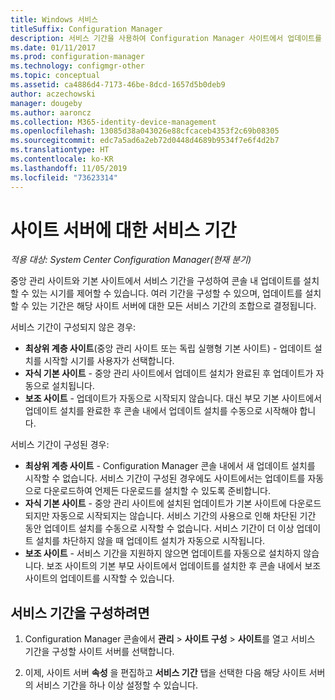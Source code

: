 ```yaml
---
title: Windows 서비스
titleSuffix: Configuration Manager
description: 서비스 기간을 사용하여 Configuration Manager 사이트에서 업데이트를 설치할 수 있는 시기를 제어할 수 있습니다.
ms.date: 01/11/2017
ms.prod: configuration-manager
ms.technology: configmgr-other
ms.topic: conceptual
ms.assetid: ca4886d4-7173-46be-8dcd-1657d5b0deb9
author: aczechowski
manager: dougeby
ms.author: aaroncz
ms.collection: M365-identity-device-management
ms.openlocfilehash: 13085d38a043026e88cfcaceb4353f2c69b08305
ms.sourcegitcommit: edc7a5ad6a2eb72d0448d4689b9534f7e6f4d2b7
ms.translationtype: HT
ms.contentlocale: ko-KR
ms.lasthandoff: 11/05/2019
ms.locfileid: "73623314"
---
```

#  <a name="service-windows-for-site-servers"></a>사이트 서버에 대한 서비스 기간

*적용 대상: System Center Configuration Manager(현재 분기)*

중앙 관리 사이트와 기본 사이트에서 서비스 기간을 구성하여 콘솔 내 업데이트를 설치할 수 있는 시기를 제어할 수 있습니다.  여러 기간을 구성할 수 있으며, 업데이트를 설치할 수 있는 기간은 해당 사이트 서버에 대한 모든 서비스 기간의 조합으로 결정됩니다.

서비스 기간이 구성되지 않은 경우:
- **최상위 계층 사이트**(중앙 관리 사이트 또는 독립 실행형 기본 사이트) - 업데이트 설치를 시작할 시기를 사용자가 선택합니다.
- **자식 기본 사이트** - 중앙 관리 사이트에서 업데이트 설치가 완료된 후 업데이트가 자동으로 설치됩니다.
- **보조 사이트** - 업데이트가 자동으로 시작되지 않습니다. 대신 부모 기본 사이트에서 업데이트 설치를 완료한 후 콘솔 내에서 업데이트 설치를 수동으로 시작해야 합니다.

서비스 기간이 구성된 경우:
- **최상위 계층 사이트** - Configuration Manager 콘솔 내에서 새 업데이트 설치를 시작할 수 없습니다. 서비스 기간이 구성된 경우에도 사이트에서는 업데이트를 자동으로 다운로드하여 언제든 다운로드를 설치할 수 있도록 준비합니다.  
- **자식 기본 사이트** - 중앙 관리 사이트에 설치된 업데이트가 기본 사이트에 다운로드되지만 자동으로 시작되지는 않습니다. 서비스 기간의 사용으로 인해 차단된 기간 동안 업데이트 설치를 수동으로 시작할 수 없습니다. 서비스 기간이 더 이상 업데이트 설치를 차단하지 않을 때 업데이트 설치가 자동으로 시작됩니다.
- **보조 사이트** - 서비스 기간을 지원하지 않으면 업데이트를 자동으로 설치하지 않습니다. 보조 사이트의 기본 부모 사이트에서 업데이트를 설치한 후 콘솔 내에서 보조 사이트의 업데이트를 시작할 수 있습니다.

## <a name="to-configure-a-service-window"></a>서비스 기간을 구성하려면

1.  Configuration Manager 콘솔에서 **관리** > **사이트 구성** > **사이트**를 열고 서비스 기간을 구성할 사이트 서버를 선택합니다.  

2.  이제, 사이트 서버 **속성** 을 편집하고 **서비스 기간** 탭을 선택한 다음 해당 사이트 서버의 서비스 기간을 하나 이상 설정할 수 있습니다.  

